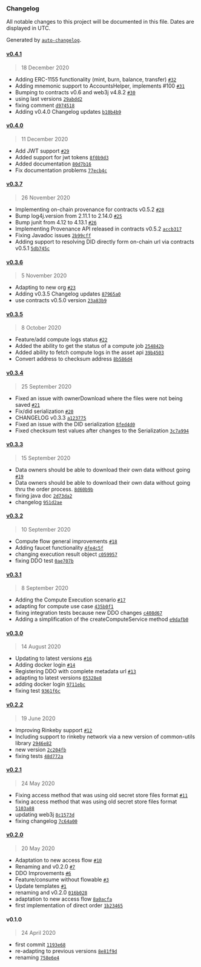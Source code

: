 ### Changelog

All notable changes to this project will be documented in this file. Dates are displayed in UTC.

Generated by [`auto-changelog`](https://github.com/CookPete/auto-changelog).

#### [v0.4.1](https://github.com/nevermined-io/sdk-java/compare/v0.4.0...v0.4.1)

> 18 December 2020

- Adding ERC-1155 functionality (mint, burn, balance, transfer) [`#32`](https://github.com/nevermined-io/sdk-java/pull/32)
- Adding mnemonic support to AccountsHelper, implements #100 [`#31`](https://github.com/nevermined-io/sdk-java/pull/31)
- Bumping to contracts v0.6 and web3j v4.8.2 [`#30`](https://github.com/nevermined-io/sdk-java/pull/30)
- using last versions [`29abdd2`](https://github.com/nevermined-io/sdk-java/commit/29abdd25019e59ad06f4c3ae2602fa312a39be58)
- fixing comment [`d974518`](https://github.com/nevermined-io/sdk-java/commit/d974518714bd9c1c6f9b40d9576d8ffa00f38e9b)
- Adding v0.4.0 Changelog updates [`b10b4b9`](https://github.com/nevermined-io/sdk-java/commit/b10b4b91691a3091abe4029ca882968cc9b75097)

#### [v0.4.0](https://github.com/nevermined-io/sdk-java/compare/v0.3.7...v0.4.0)

> 11 December 2020

- Add JWT support [`#29`](https://github.com/nevermined-io/sdk-java/pull/29)
- Added support for jwt tokens [`8f0b9d3`](https://github.com/nevermined-io/sdk-java/commit/8f0b9d329a9e3dc49b693b236873d8cf5d08bad9)
- Added documentation [`80d7b16`](https://github.com/nevermined-io/sdk-java/commit/80d7b160dd2500df23680426376c0fe6cddcf90b)
- Fix documentation problems [`77ecb4c`](https://github.com/nevermined-io/sdk-java/commit/77ecb4c87b4c2e3273b2ab3edef6f8fb4af25c2c)

#### [v0.3.7](https://github.com/nevermined-io/sdk-java/compare/v0.3.6...v0.3.7)

> 26 November 2020

- Implementing on-chain provenance for contracts v0.5.2 [`#28`](https://github.com/nevermined-io/sdk-java/pull/28)
- Bump log4j.version from 2.11.1 to 2.14.0 [`#25`](https://github.com/nevermined-io/sdk-java/pull/25)
- Bump junit from 4.12 to 4.13.1 [`#26`](https://github.com/nevermined-io/sdk-java/pull/26)
- Implementing Provenance API released in contracts v0.5.2 [`accb317`](https://github.com/nevermined-io/sdk-java/commit/accb31713e76c396297022125a3f465d6fef37df)
- Fixing Javadoc issues [`2b99cff`](https://github.com/nevermined-io/sdk-java/commit/2b99cff76f1ba0e24ceafaa64ca624ba1320e9d2)
- Adding support to resolving DID directly form on-chain url via contracts v0.5.1 [`5db745c`](https://github.com/nevermined-io/sdk-java/commit/5db745c9a3697beb9980a1f58c0d4e92101b74ac)

#### [v0.3.6](https://github.com/nevermined-io/sdk-java/compare/v0.3.5...v0.3.6)

> 5 November 2020

- Adapting to new org [`#23`](https://github.com/nevermined-io/sdk-java/pull/23)
- Adding v0.3.5 Changelog updates [`87965a0`](https://github.com/nevermined-io/sdk-java/commit/87965a07e864538eae49d70c5eb939b222d258e2)
- use contracts v0.5.0 version [`23a83b9`](https://github.com/nevermined-io/sdk-java/commit/23a83b97727113f6701f40295df425ccaddef478)

#### [v0.3.5](https://github.com/nevermined-io/sdk-java/compare/v0.3.4...v0.3.5)

> 8 October 2020

- Feature/add compute logs status [`#22`](https://github.com/nevermined-io/sdk-java/pull/22)
- Added the ability to get the status of a compute job [`254842b`](https://github.com/nevermined-io/sdk-java/commit/254842bdc725e57b14268235f6108eb1d4de4fbf)
- Added ability to fetch compute logs in the asset api [`39b4503`](https://github.com/nevermined-io/sdk-java/commit/39b4503036e3f949f0d0a0669117aba12de90096)
- Convert address to checksum address [`8b586d4`](https://github.com/nevermined-io/sdk-java/commit/8b586d4c04934956611fb2ebfefcc3958913a372)

#### [v0.3.4](https://github.com/nevermined-io/sdk-java/compare/v0.3.3...v0.3.4)

> 25 September 2020

- Fixed an issue with ownerDownload where the files were not being saved [`#21`](https://github.com/nevermined-io/sdk-java/pull/21)
- Fix/did serialization [`#20`](https://github.com/nevermined-io/sdk-java/pull/20)
- CHANGELOG v0.3.3 [`a123775`](https://github.com/nevermined-io/sdk-java/commit/a123775d8798aae6c2c8a33a82dfc5358a7ac1b2)
- Fixed an issue with the DID serialization [`8fed4d0`](https://github.com/nevermined-io/sdk-java/commit/8fed4d04ceb2d018e726d68d53a9b93374411b8b)
- Fixed checksum test values after changes to the Serialization [`3c7a994`](https://github.com/nevermined-io/sdk-java/commit/3c7a994cb3495383a53cdd310d65f51a1e9258fa)

#### [v0.3.3](https://github.com/nevermined-io/sdk-java/compare/v0.3.2...v0.3.3)

> 15 September 2020

- Data owners should be able to download their own data without going  [`#19`](https://github.com/nevermined-io/sdk-java/pull/19)
- Data owners should be able to download their own data without going thru the order process. [`8d60b9b`](https://github.com/nevermined-io/sdk-java/commit/8d60b9b3935b877fe1e96acebd8b91db86c1d9b4)
- fixing java doc [`2d73da2`](https://github.com/nevermined-io/sdk-java/commit/2d73da25c20d8796cee30d0f51e977f52416008f)
- changelog [`951d2ae`](https://github.com/nevermined-io/sdk-java/commit/951d2aebc611d16ffb9158560f4cc87068065df4)

#### [v0.3.2](https://github.com/nevermined-io/sdk-java/compare/v0.3.1...v0.3.2)

> 10 September 2020

- Compute flow general improvements [`#18`](https://github.com/nevermined-io/sdk-java/pull/18)
- Adding faucet functionality [`4fe4c5f`](https://github.com/nevermined-io/sdk-java/commit/4fe4c5f5a29031143f51c05ba7d28771e8b8dd38)
- changing execution result object [`c059957`](https://github.com/nevermined-io/sdk-java/commit/c059957f88517f4de29bfc08a98de3391402dd50)
- fixing DDO test [`0ae707b`](https://github.com/nevermined-io/sdk-java/commit/0ae707b181f6ac0aca33b7ed586125f298b9c627)

#### [v0.3.1](https://github.com/nevermined-io/sdk-java/compare/v0.3.0...v0.3.1)

> 8 September 2020

- Adding the Compute Execution scenario [`#17`](https://github.com/nevermined-io/sdk-java/pull/17)
- adapting for compute use case [`435b0f1`](https://github.com/nevermined-io/sdk-java/commit/435b0f1794f3b142b5aa6152c6792e6cbe1b7ab6)
- fixing integration tests because new DDO changes [`c408d67`](https://github.com/nevermined-io/sdk-java/commit/c408d67407aa6d057e73181f734a2b07a76a326d)
- Adding a simplification of the createComputeService method [`e9dafb0`](https://github.com/nevermined-io/sdk-java/commit/e9dafb0f32e7957ec0a6302949c66af75b3c862f)

#### [v0.3.0](https://github.com/nevermined-io/sdk-java/compare/v0.2.2...v0.3.0)

> 14 August 2020

- Updating to latest versions [`#16`](https://github.com/nevermined-io/sdk-java/pull/16)
- Adding docker login [`#14`](https://github.com/nevermined-io/sdk-java/pull/14)
- Registering DDO with complete metadata url [`#13`](https://github.com/nevermined-io/sdk-java/pull/13)
- adapting to latest versions [`05328e8`](https://github.com/nevermined-io/sdk-java/commit/05328e840e11fed6b49725305ba6d317fd9d6273)
- adding docker login [`9711ebc`](https://github.com/nevermined-io/sdk-java/commit/9711ebc7f663733f3bf0a66eb24647ed7b7bdbf0)
- fixing test [`9361f6c`](https://github.com/nevermined-io/sdk-java/commit/9361f6cc15c060f8fbf371d9a156a9e8d72e957f)

#### [v0.2.2](https://github.com/nevermined-io/sdk-java/compare/v0.2.1...v0.2.2)

> 19 June 2020

- Improving Rinkeby support [`#12`](https://github.com/nevermined-io/sdk-java/pull/12)
- Including support to rinkeby network via a new version of common-utils library [`2946e82`](https://github.com/nevermined-io/sdk-java/commit/2946e82e9415ff8c1e45af1eb0965cbd529e5aee)
- new version [`2c204fb`](https://github.com/nevermined-io/sdk-java/commit/2c204fb676ef0161e6b5477b948b76c464eedc47)
- fixing tests [`48d772a`](https://github.com/nevermined-io/sdk-java/commit/48d772a7e62a3d06c402c54fc5cda7e6b5eadd04)

#### [v0.2.1](https://github.com/nevermined-io/sdk-java/compare/v0.2.0...v0.2.1)

> 24 May 2020

- Fixing access method that was using old secret store files format [`#11`](https://github.com/nevermined-io/sdk-java/pull/11)
- fixing access method that was using old secret store files format [`5103a88`](https://github.com/nevermined-io/sdk-java/commit/5103a88ceb49856a840eb74aade06b1c1507214b)
- updating web3j [`8c1573d`](https://github.com/nevermined-io/sdk-java/commit/8c1573d1dde3361f233cf025a2e94625cb4e7bd4)
- fixing changelog [`7c64a00`](https://github.com/nevermined-io/sdk-java/commit/7c64a00afc8cae146bbb10a233380a524f6122f4)

#### [v0.2.0](https://github.com/nevermined-io/sdk-java/compare/v0.1.0...v0.2.0)

> 20 May 2020

- Adaptation to new access flow [`#10`](https://github.com/nevermined-io/sdk-java/pull/10)
- Renaming and v0.2.0 [`#7`](https://github.com/nevermined-io/sdk-java/pull/7)
- DDO Improvements [`#6`](https://github.com/nevermined-io/sdk-java/pull/6)
- Feature/consume without flowable [`#3`](https://github.com/nevermined-io/sdk-java/pull/3)
- Update templates [`#1`](https://github.com/nevermined-io/sdk-java/pull/1)
- renaming and v0.2.0 [`016b028`](https://github.com/nevermined-io/sdk-java/commit/016b0281bba51a9b806e63ee5655bd5b2479e32d)
- adaptation to new access flow [`8a0acfa`](https://github.com/nevermined-io/sdk-java/commit/8a0acfac60563771855752bff04ca2b78e4cffb6)
- first implementation of direct order [`1b23465`](https://github.com/nevermined-io/sdk-java/commit/1b234657d95f3d4ade2326e6f96ca71324cd2059)

#### v0.1.0

> 24 April 2020

- first commit [`1193e68`](https://github.com/nevermined-io/sdk-java/commit/1193e68758b49621c3fac9156b18ecde2abe0a2c)
- re-adapting to previous versions [`8e81f9d`](https://github.com/nevermined-io/sdk-java/commit/8e81f9d68212b152a6a1fc389c869cfc0e2c394c)
- renaming [`758e6e4`](https://github.com/nevermined-io/sdk-java/commit/758e6e41e4ec1c679468bfe42ed6ba0afdc44557)
